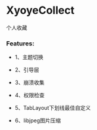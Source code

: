 XyoyeCollect
==================

个人收藏
 
### Features:

- 1、主题切换

- 2、引导层

- 3、崩溃收集

- 4、权限检查

- 5、TabLayout下划线最佳自定义

- 6、libjpeg图片压缩
